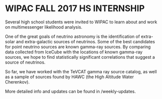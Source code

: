 # WIPAC FALL 2017 HS INTERNSHIP

Several high school students were invited to WIPAC to learn about and work on multimessenger likelihood analysis.

One of the great goals of neutrino astronomy is the identification of extra-solar and extra-galactic sources of neutrinos. Some of the best candidates for point neutrino sources are known gamma-ray sources. By comparing data collected from IceCube with the locations of known gamma-ray sources, we hope to find statistically significant correlations that suggest a source of neutrinos.

So far, we have worked with the TeVCAT gamma ray source catalog, as well as a sample of sources found by HAWC (the High Altitude Water Cherenkov).

More detailed info and updates can be found in /weekly-updates.

